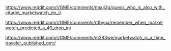 https://www.reddit.com/r/GME/comments/msuj3g/guess_who_is_also_with_citadel_marketwatch_do_i/

https://www.reddit.com/r/GME/comments/n1byux/remember_when_marketwatch_predicted_a_40_drop_in/

https://www.reddit.com/r/GME/comments/m283we/marketwatch_is_a_time_traveler_published_gmr/
